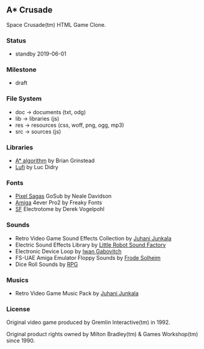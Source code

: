 ## A* Crusade

  Space Crusade(tm) HTML Game Clone.

### Status

  * standby 2019-06-01

### Milestone

  * draft

### File System

  * doc -> documents (txt, odg)
  * lib -> libraries (js)
  * res -> resources (css, woff, png, ogg, mp3)
  * src -> sources (js)

### Libraries

  * [A* algorithm](https://github.com/bgrins/javascript-astar) by Brian Grinstead
  * [Lufi](https://github.com/ldidry/lufi) by Luc Didry

### Fonts

  * [Pixel Sagas](http://www.pixelsagas.com/) GoSub by Neale Davidson
  * [Amiga](http://www.freakyfonts.de/) 4ever Pro2 by Freaky Fonts
  * [SF](http://www.shyfoundry.com/) Electrotome by Derek Vogelpohl

### Sounds

  * Retro Video Game Sound Effects Collection by [Juhani Junkala](https://juhanijunkala.com/)
  * Electric Sound Effects Library by [Little Robot Sound Factory](http://www.littlerobotsoundfactory.com)
  * Electronic Device Loop by [Iwan Gabovitch](http://qubodup.net)
  * FS-UAE Amiga Emulator Floppy Sounds by [Frode Solheim](https://github.com/FrodeSolheim)
  * Dice Roll Sounds by [RPG](https://opengameart.org/content/2-dice-roll-29-throws)

### Musics
  * Retro Video Game Music Pack by [Juhani Junkala](https://juhanijunkala.com/)

### License

  Original video game produced by Gremlin Interactive(tm) in 1992.

  Original product rights owned by Milton Bradley(tm) & Games Workshop(tm) since 1990.
